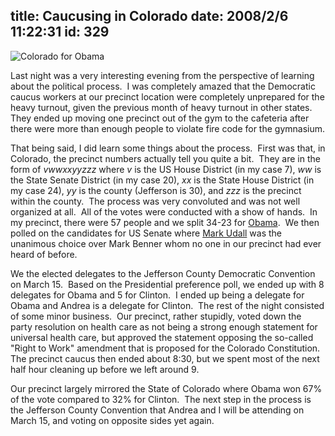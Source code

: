 title: Caucusing in Colorado
date: 2008/2/6 11:22:31
id: 329
---
![Colorado for Obama](/journal_images/obamapeopleicon.jpg)

Last night was a very interesting evening from the perspective of learning about the political process.  I was completely amazed that the Democratic caucus workers at our precinct location were completely unprepared for the heavy turnout, given the previous month of heavy turnout in other states.  They ended up moving one precinct out of the gym to the cafeteria after there were more than enough people to violate fire code for the gymnasium.

That being said, I did learn some things about the process.  First was that, in Colorado, the precinct numbers actually tell you quite a bit.  They are in the form of _vwwxxyyzzz_ where _v_ is the US House District (in my case 7), _ww_ is the State Senate District (in my case 20), _xx_ is the State House District (in my case 24), _yy_ is the county (Jefferson is 30), and _zzz_ is the precinct within the county.  The process was very convoluted and was not well organized at all.  All of the votes were conducted with a show of hands.  In my precinct, there were 57 people and we split 34-23 for [Obama](http://www.barackobama.com).  We then polled on the candidates for US Senate where [Mark Udall](http://markudall.house.gov/HoR/co02) was the unanimous choice over Mark Benner whom no one in our precinct had ever heard of before.

We the elected delegates to the Jefferson County Democratic Convention on March 15.  Based on the Presidential preference poll, we ended up with 8 delegates for Obama and 5 for Clinton.  I ended up being a delegate for Obama and Andrea is a delegate for Clinton.  The rest of the night consisted of some minor business.  Our precinct, rather stupidly, voted down the party resolution on health care as not being a strong enough statement for universal health care, but approved the statement opposing the so-called "Right to Work" amendment that is proposed for the Colorado Constitution.  The precinct caucus then ended about 8:30, but we spent most of the next half hour cleaning up before we left around 9.

Our precinct largely mirrored the State of Colorado where Obama won 67% of the vote compared to 32% for Clinton.  The next step in the process is the Jefferson County Convention that Andrea and I will be attending on March 15, and voting on opposite sides yet again.